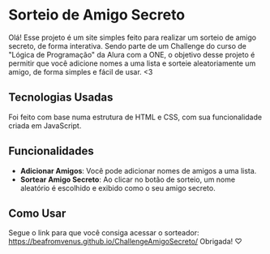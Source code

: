# Sorteio de Amigo Secreto

Olá! Esse projeto é um site simples feito para realizar um sorteio de amigo secreto, de forma interativa. Sendo parte de um Challenge do curso de "Lógica de Programação" da Alura com a ONE, o objetivo desse projeto é permitir que você adicione nomes a uma lista e sorteie aleatoriamente um amigo, de forma simples e fácil de usar. <3

## Tecnologias Usadas

Foi feito com base numa estrutura de HTML e CSS, com sua funcionalidade criada em JavaScript.

## Funcionalidades

- **Adicionar Amigos**: Você pode adicionar nomes de amigos a uma lista.
- **Sortear Amigo Secreto**: Ao clicar no botão de sorteio, um nome aleatório é escolhido e exibido como o seu amigo secreto.

## Como Usar

Segue o link para que você consiga acessar o sorteador: https://beafromvenus.github.io/ChallengeAmigoSecreto/ 
Obrigada! ♡



